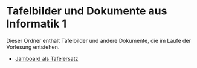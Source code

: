 # Tafelbilder und Dokumente aus Informatik 1

Dieser Ordner enthält Tafelbilder und andere Dokumente, die im Laufe der Vorlesung entstehen.

* [Jamboard als Tafelersatz](https://jamboard.google.com/d/1wh67p3CkjxaEQPYTsfWJXQ5D_qtMq1A8B6Jzx-9zmeg/edit?usp=sharing)
